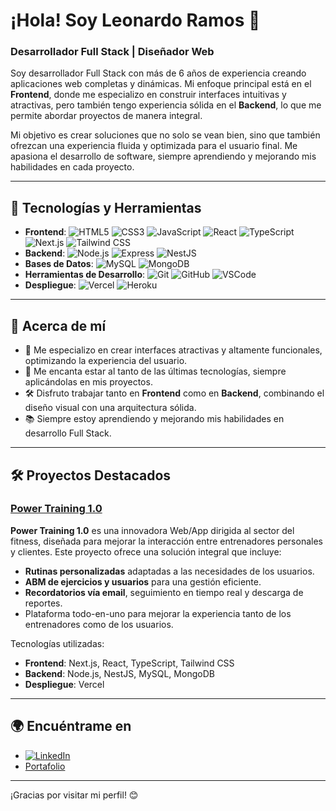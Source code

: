 # ¡Hola! Soy Leonardo Ramos 👋

### Desarrollador Full Stack | Diseñador Web

Soy desarrollador Full Stack con más de 6 años de experiencia creando aplicaciones web completas y dinámicas. Mi enfoque principal está en el **Frontend**, donde me especializo en construir interfaces intuitivas y atractivas, pero también tengo experiencia sólida en el **Backend**, lo que me permite abordar proyectos de manera integral. 

Mi objetivo es crear soluciones que no solo se vean bien, sino que también ofrezcan una experiencia fluida y optimizada para el usuario final. Me apasiona el desarrollo de software, siempre aprendiendo y mejorando mis habilidades en cada proyecto.

---

## 🚀 Tecnologías y Herramientas

- **Frontend**: ![HTML5](https://img.shields.io/badge/-HTML5-333?style=flat&logo=html5) ![CSS3](https://img.shields.io/badge/-CSS3-333?style=flat&logo=css3) ![JavaScript](https://img.shields.io/badge/-JavaScript-333?style=flat&logo=javascript) ![React](https://img.shields.io/badge/-React-333?style=flat&logo=react) ![TypeScript](https://img.shields.io/badge/-TypeScript-333?style=flat&logo=typescript) ![Next.js](https://img.shields.io/badge/-Next.js-333?style=flat&logo=next.js) ![Tailwind CSS](https://img.shields.io/badge/-Tailwind_CSS-333?style=flat&logo=tailwind-css)
- **Backend**: ![Node.js](https://img.shields.io/badge/-Node.js-333?style=flat&logo=node.js) ![Express](https://img.shields.io/badge/-Express-333?style=flat&logo=express) ![NestJS](https://img.shields.io/badge/-NestJS-333?style=flat&logo=nestjs)
- **Bases de Datos**: ![MySQL](https://img.shields.io/badge/-MySQL-333?style=flat&logo=mysql) ![MongoDB](https://img.shields.io/badge/-MongoDB-333?style=flat&logo=mongodb)
- **Herramientas de Desarrollo**: ![Git](https://img.shields.io/badge/-Git-333?style=flat&logo=git) ![GitHub](https://img.shields.io/badge/-GitHub-333?style=flat&logo=github) ![VSCode](https://img.shields.io/badge/-VSCode-333?style=flat&logo=visual-studio-code)
- **Despliegue**: ![Vercel](https://img.shields.io/badge/-Vercel-333?style=flat&logo=vercel) ![Heroku](https://img.shields.io/badge/-Heroku-333?style=flat&logo=heroku)

---

## 🎯 Acerca de mí

- 🎨 Me especializo en crear interfaces atractivas y altamente funcionales, optimizando la experiencia del usuario.
- 🚀 Me encanta estar al tanto de las últimas tecnologías, siempre aplicándolas en mis proyectos.
- 🛠️ Disfruto trabajar tanto en **Frontend** como en **Backend**, combinando el diseño visual con una arquitectura sólida.
- 📚 Siempre estoy aprendiendo y mejorando mis habilidades en desarrollo Full Stack.

---

## 🛠️ Proyectos Destacados

### [Power Training 1.0](https://powertra.vercel.app/)

**Power Training 1.0** es una innovadora Web/App dirigida al sector del fitness, diseñada para mejorar la interacción entre entrenadores personales y clientes. Este proyecto ofrece una solución integral que incluye:

- **Rutinas personalizadas** adaptadas a las necesidades de los usuarios.
- **ABM de ejercicios y usuarios** para una gestión eficiente.
- **Recordatorios vía email**, seguimiento en tiempo real y descarga de reportes.
- Plataforma todo-en-uno para mejorar la experiencia tanto de los entrenadores como de los usuarios.

Tecnologías utilizadas:
- **Frontend**: Next.js, React, TypeScript, Tailwind CSS
- **Backend**: Node.js, NestJS, MySQL, MongoDB
- **Despliegue**: Vercel

---

## 🌍 Encuéntrame en

- [![LinkedIn](https://img.shields.io/badge/-LinkedIn-333?style=flat&logo=linkedin)](https://www.linkedin.com/in/tu-perfil/)
- [Portafolio](https://tusitio.com)

---

¡Gracias por visitar mi perfil! 😊
